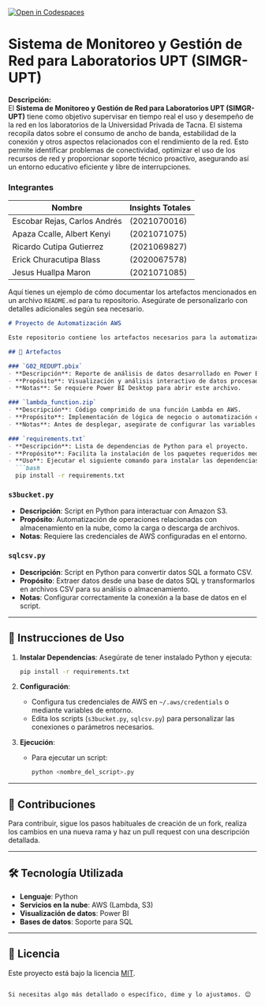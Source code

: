 [![Open in Codespaces](https://classroom.github.com/assets/launch-codespace-2972f46106e565e64193e422d61a12cf1da4916b45550586e14ef0a7c637dd04.svg)](https://classroom.github.com/open-in-codespaces?assignment_repo_id=17040174)


# Sistema de Monitoreo y Gestión de Red para Laboratorios UPT (SIMGR-UPT)

**Descripción:**  
El **Sistema de Monitoreo y Gestión de Red para Laboratorios UPT (SIMGR-UPT)** tiene como objetivo supervisar en tiempo real el uso y desempeño de la red en los laboratorios de la Universidad Privada de Tacna. El sistema recopila datos sobre el consumo de ancho de banda, estabilidad de la conexión y otros aspectos relacionados con el rendimiento de la red. Esto permite identificar problemas de conectividad, optimizar el uso de los recursos de red y proporcionar soporte técnico proactivo, asegurando así un entorno educativo eficiente y libre de interrupciones.

### Integrantes

| Nombre                             | Insights Totales |
|------------------------------------|-------------------|
| Escobar Rejas, Carlos Andrés  | (2021070016) |
| Apaza Ccalle, Albert Kenyi   | (2021071075) |
| Ricardo Cutipa Gutierrez     | (2021069827) |
| Erick Churacutipa Blass     | (2020067578) |
| Jesus Huallpa Maron          | (2021071085) |

Aquí tienes un ejemplo de cómo documentar los artefactos mencionados en un archivo `README.md` para tu repositorio. Asegúrate de personalizarlo con detalles adicionales según sea necesario.

```markdown
# Proyecto de Automatización AWS

Este repositorio contiene los artefactos necesarios para la automatización de tareas en AWS, así como herramientas de análisis de datos y procesamiento. A continuación, se detallan los archivos y su propósito.

## 📂 Artefactos

### `G02_REDUPT.pbix`
- **Descripción**: Reporte de análisis de datos desarrollado en Power BI.
- **Propósito**: Visualización y análisis interactivo de datos procesados en el proyecto.
- **Notas**: Se requiere Power BI Desktop para abrir este archivo.

### `lambda_function.zip`
- **Descripción**: Código comprimido de una función Lambda en AWS.
- **Propósito**: Implementación de lógica de negocio o automatización en la nube utilizando AWS Lambda.
- **Notas**: Antes de desplegar, asegúrate de configurar las variables de entorno y los permisos necesarios en el entorno Lambda.

### `requirements.txt`
- **Descripción**: Lista de dependencias de Python para el proyecto.
- **Propósito**: Facilita la instalación de los paquetes requeridos mediante `pip`.
- **Uso**: Ejecutar el siguiente comando para instalar las dependencias:
  ```bash
  pip install -r requirements.txt
  ```

### `s3bucket.py`
- **Descripción**: Script en Python para interactuar con Amazon S3.
- **Propósito**: Automatización de operaciones relacionadas con almacenamiento en la nube, como la carga o descarga de archivos.
- **Notas**: Requiere las credenciales de AWS configuradas en el entorno.

### `sqlcsv.py`
- **Descripción**: Script en Python para convertir datos SQL a formato CSV.
- **Propósito**: Extraer datos desde una base de datos SQL y transformarlos en archivos CSV para su análisis o almacenamiento.
- **Notas**: Configurar correctamente la conexión a la base de datos en el script.

---

## 🚀 Instrucciones de Uso

1. **Instalar Dependencias**:
   Asegúrate de tener instalado Python y ejecuta:
   ```bash
   pip install -r requirements.txt
   ```

2. **Configuración**:
   - Configura tus credenciales de AWS en `~/.aws/credentials` o mediante variables de entorno.
   - Edita los scripts (`s3bucket.py`, `sqlcsv.py`) para personalizar las conexiones o parámetros necesarios.

3. **Ejecución**:
   - Para ejecutar un script:
     ```bash
     python <nombre_del_script>.py
     ```

---

## 👥 Contribuciones
Para contribuir, sigue los pasos habituales de creación de un fork, realiza los cambios en una nueva rama y haz un pull request con una descripción detallada.

---

## 🛠 Tecnología Utilizada
- **Lenguaje**: Python
- **Servicios en la nube**: AWS (Lambda, S3)
- **Visualización de datos**: Power BI
- **Bases de datos**: Soporte para SQL

---

## 📄 Licencia
Este proyecto está bajo la licencia [MIT](LICENSE). 
```

Si necesitas algo más detallado o específico, dime y lo ajustamos. 😊
